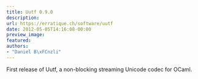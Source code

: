 ```yaml
---
title: Uutf 0.9.0
description:
url: https://erratique.ch/software/uutf
date: 2012-05-05T14:16:08-00:00
preview_image:
featured:
authors:
- "Daniel B\xFCnzli"
---
```


<p>First release of Uutf, a non-blocking streaming Unicode codec for OCaml.</p>
